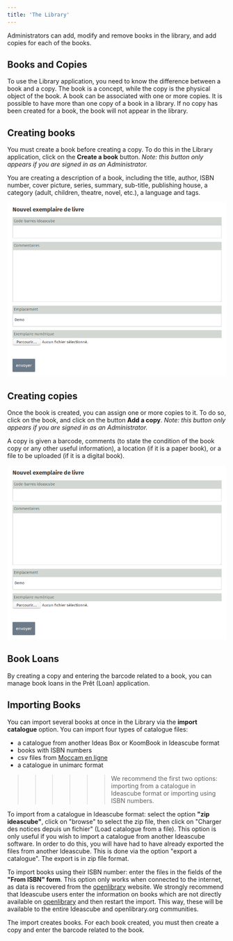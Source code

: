 ```yaml
---
title: 'The Library'
---
```


Administrators can add, modify and remove books in the library, and add copies for each of the books.

## Books and Copies

To use the Library application, you need to know the difference between a book and a copy. The book is a concept, while the copy is the physical object of the book. A book can be associated with one or more copies. It is possible to have more than one copy of a book in a library. If no copy has been created for a book, the book will not appear in the library.

## Creating books

You must create a book before creating a copy. To do this in the Library application, click on the **Create a book** button.  _Note: this button only appears if you are signed in as an Administrator._

You are creating a description of a book, including the title, author, ISBN number, cover picture, series, summary, sub-title, publishing house, a category (adult, children, theatre, novel, etc.), a language and tags.

![](bibliotheque-exemplaire.png)

## Creating copies

Once the book is created, you can assign one or more copies to it. To do so, click on the book, and click on the button **Add a copy**. _Note: this button only appears if you are signed in as an Administrator._

A copy is given a barcode, comments (to state the condition of the book copy or any other useful information), a location (if it is a paper book), or a file to be uploaded (if it is a digital book).

![](bibliotheque-exemplaire.png)

## Book Loans

By creating a copy and entering the barcode related to a book, you can manage book loans in the Prêt (Loan) application.

## Importing Books

You can import several books at once in the Library via the **import catalogue** option. You can import four types of catalogue files:

- a catalogue from another Ideas Box or KoomBook in Ideascube format 
- books with ISBN numbers
- csv files from [Moccam en ligne](http://www.moccam-en-ligne.fr/)
- a catalogue in unimarc format

>>>>>>We recommend the first two options: importing from a catalogue in Ideascube format or importing using ISBN numbers.

To import from a catalogue in Ideascube format: select the option **"zip ideascube"**, click on "browse" to select the zip file, then click on "Charger des notices depuis un fichier" (Load catalogue from a file). This option is only useful if you wish to import a catalogue from another Ideascube software. In order to do this, you will have had to have already exported the files from another Ideascube. This is done via the option "export a catalogue". The export is in zip file format.

To import books using their ISBN number: enter the files in the fields of the **"From ISBN" form**. This option only works when connected to the internet, as data is recovered from the [openlibrary](http://openlibrary.org/) website. We strongly recommend that Ideascube users enter the information on books which are not directly available on [openlibrary](http://openlibrary.org/) and then restart the import. This way, these will be available to the entire Ideascube and openlibrary.org communities. 

The import creates books. For each book created, you must then create a copy and enter the barcode related to the book.